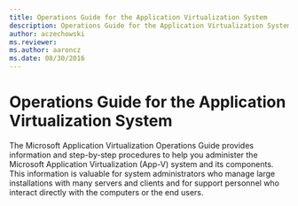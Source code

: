 ```yaml
---
title: Operations Guide for the Application Virtualization System
description: Operations Guide for the Application Virtualization System
author: aczechowski
ms.reviewer:
ms.author: aaroncz
ms.date: 08/30/2016
---
```



# Operations Guide for the Application Virtualization System

The Microsoft Application Virtualization Operations Guide provides information and step-by-step procedures to help you administer the Microsoft Application Virtualization (App-V) system and its components. This information is valuable for system administrators who manage large installations with many servers and clients and for support personnel who interact directly with the computers or the end users.
